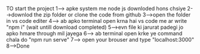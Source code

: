 TO start the project
1--> apke system me node js downloded hons chsiye
2-->downlod the zip folder or clone the code from github
3-->open the folder in vs code editer
4--> ab apko terminal open krna hai  vs code me  ar write "npm i" (wait untill download completed)
5-->evn file ki jarurat padegi jo apko hmare through mil jayega
6--> ab terminal open krke ye command chala do "npm run serve"
7--> open your brouser and type "localhost:3000"
8-->Done
